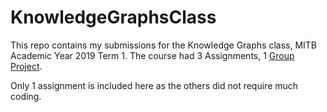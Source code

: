 # KnowledgeGraphsClass
This repo contains my submissions for the Knowledge Graphs class, MITB Academic Year 2019 Term 1. 
The course had 3 Assignments, 1 [Group Project](https://github.com/WS-THIA/Project_Grp2_KG). 

Only 1 assignment is included here as the others did not require much coding. 
